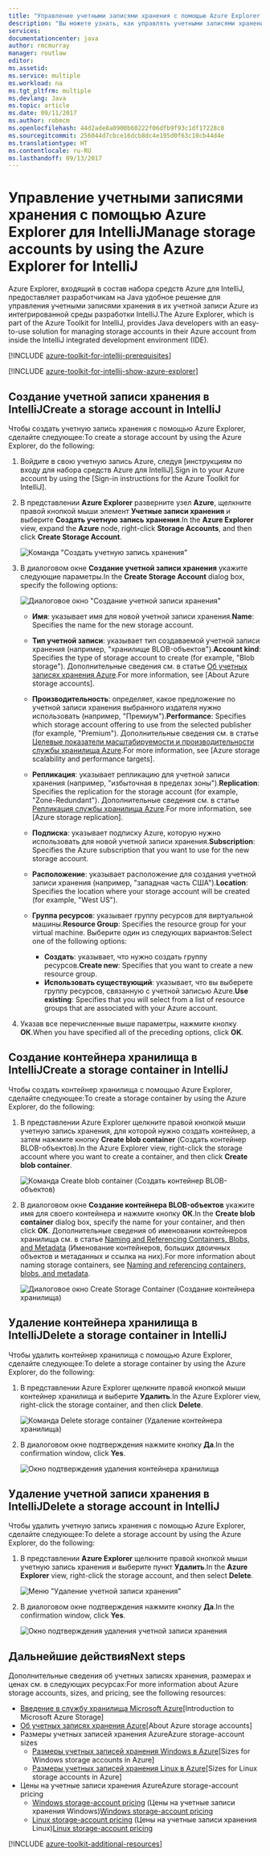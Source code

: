 ```yaml
---
title: "Управление учетными записями хранения с помощью Azure Explorer для IntelliJ"
description: "Вы можете узнать, как управлять учетными записями хранения Azure с помощью Azure Explorer для IntelliJ."
services: 
documentationcenter: java
author: rmcmurray
manager: routlaw
editor: 
ms.assetid: 
ms.service: multiple
ms.workload: na
ms.tgt_pltfrm: multiple
ms.devlang: Java
ms.topic: article
ms.date: 09/11/2017
ms.author: robmcm
ms.openlocfilehash: 44d2ade8a0900b60222f06dfb9f93c1df17228c8
ms.sourcegitcommit: 256044d7cbce16dcb8dc4e195d0f63c10cb44d4e
ms.translationtype: HT
ms.contentlocale: ru-RU
ms.lasthandoff: 09/13/2017
---
```

# <a name="manage-storage-accounts-by-using-the-azure-explorer-for-intellij"></a><span data-ttu-id="9adc4-103">Управление учетными записями хранения с помощью Azure Explorer для IntelliJ</span><span class="sxs-lookup"><span data-stu-id="9adc4-103">Manage storage accounts by using the Azure Explorer for IntelliJ</span></span>

<span data-ttu-id="9adc4-104">Azure Explorer, входящий в состав набора средств Azure для IntelliJ, предоставляет разработчикам на Java удобное решение для управления учетными записями хранения в их учетной записи Azure из интегрированной среды разработки IntelliJ.</span><span class="sxs-lookup"><span data-stu-id="9adc4-104">The Azure Explorer, which is part of the Azure Toolkit for IntelliJ, provides Java developers with an easy-to-use solution for managing storage accounts in their Azure account from inside the IntelliJ integrated development environment (IDE).</span></span>

[!INCLUDE [azure-toolkit-for-intellij-prerequisites](../includes/azure-toolkit-for-intellij-prerequisites.md)]

[!INCLUDE [azure-toolkit-for-intellij-show-azure-explorer](../includes/azure-toolkit-for-intellij-show-azure-explorer.md)]

## <a name="create-a-storage-account-in-intellij"></a><span data-ttu-id="9adc4-105">Создание учетной записи хранения в IntelliJ</span><span class="sxs-lookup"><span data-stu-id="9adc4-105">Create a storage account in IntelliJ</span></span>

<span data-ttu-id="9adc4-106">Чтобы создать учетную запись хранения с помощью Azure Explorer, сделайте следующее:</span><span class="sxs-lookup"><span data-stu-id="9adc4-106">To create a storage account by using the Azure Explorer, do the following:</span></span>

1. <span data-ttu-id="9adc4-107">Войдите в свою учетную запись Azure, следуя [инструкциям по входу для набора средств Azure для IntelliJ].</span><span class="sxs-lookup"><span data-stu-id="9adc4-107">Sign in to your Azure account by using the [Sign-in instructions for the Azure Toolkit for IntelliJ].</span></span> 

2. <span data-ttu-id="9adc4-108">В представлении **Azure Explorer** разверните узел **Azure**, щелкните правой кнопкой мыши элемент **Учетные записи хранения** и выберите **Создать учетную запись хранения**.</span><span class="sxs-lookup"><span data-stu-id="9adc4-108">In the **Azure Explorer** view, expand the **Azure** node, right-click **Storage Accounts**, and then click **Create Storage Account**.</span></span>

   ![Команда "Создать учетную запись хранения"][CS01]

3. <span data-ttu-id="9adc4-110">В диалоговом окне **Создание учетной записи хранения** укажите следующие параметры.</span><span class="sxs-lookup"><span data-stu-id="9adc4-110">In the **Create Storage Account** dialog box, specify the following options:</span></span>

   ![Диалоговое окно "Создание учетной записи хранения"][CS02]

   * <span data-ttu-id="9adc4-112">**Имя**: указывает имя для новой учетной записи хранения.</span><span class="sxs-lookup"><span data-stu-id="9adc4-112">**Name**: Specifies the name for the new storage account.</span></span>

   * <span data-ttu-id="9adc4-113">**Тип учетной записи**: указывает тип создаваемой учетной записи хранения (например, "хранилище BLOB-объектов").</span><span class="sxs-lookup"><span data-stu-id="9adc4-113">**Account kind**: Specifies the type of storage account to create (for example, "Blob storage").</span></span> <span data-ttu-id="9adc4-114">Дополнительные сведения см. в статье [Об учетных записях хранения Azure].</span><span class="sxs-lookup"><span data-stu-id="9adc4-114">For more information, see [About Azure storage accounts].</span></span> 

   * <span data-ttu-id="9adc4-115">**Производительность**: определяет, какое предложение по учетной записи хранения выбранного издателя нужно использовать (например, "Премиум").</span><span class="sxs-lookup"><span data-stu-id="9adc4-115">**Performance**: Specifies which storage account offering to use from the selected publisher (for example, "Premium").</span></span> <span data-ttu-id="9adc4-116">Дополнительные сведения см. в статье [Целевые показатели масштабируемости и производительности службы хранилища Azure].</span><span class="sxs-lookup"><span data-stu-id="9adc4-116">For more information, see [Azure storage scalability and performance targets].</span></span> 

   * <span data-ttu-id="9adc4-117">**Репликация**: указывает репликацию для учетной записи хранения (например, "избыточная в пределах зоны").</span><span class="sxs-lookup"><span data-stu-id="9adc4-117">**Replication**: Specifies the replication for the storage account (for example, "Zone-Redundant").</span></span> <span data-ttu-id="9adc4-118">Дополнительные сведения см. в статье [Репликация службы хранилища Azure].</span><span class="sxs-lookup"><span data-stu-id="9adc4-118">For more information, see [Azure storage replication].</span></span> 

   * <span data-ttu-id="9adc4-119">**Подписка**: указывает подписку Azure, которую нужно использовать для новой учетной записи хранения.</span><span class="sxs-lookup"><span data-stu-id="9adc4-119">**Subscription**: Specifies the Azure subscription that you want to use for the new storage account.</span></span>

   * <span data-ttu-id="9adc4-120">**Расположение**: указывает расположение для создания учетной записи хранения (например, "западная часть США").</span><span class="sxs-lookup"><span data-stu-id="9adc4-120">**Location**: Specifies the location where your storage account will be created (for example, "West US").</span></span>

   * <span data-ttu-id="9adc4-121">**Группа ресурсов**: указывает группу ресурсов для виртуальной машины.</span><span class="sxs-lookup"><span data-stu-id="9adc4-121">**Resource Group**: Specifies the resource group for your virtual machine.</span></span> <span data-ttu-id="9adc4-122">Выберите один из следующих вариантов:</span><span class="sxs-lookup"><span data-stu-id="9adc4-122">Select one of the following options:</span></span>
      * <span data-ttu-id="9adc4-123">**Создать**: указывает, что нужно создать группу ресурсов.</span><span class="sxs-lookup"><span data-stu-id="9adc4-123">**Create new**: Specifies that you want to create a new resource group.</span></span>
      * <span data-ttu-id="9adc4-124">**Использовать существующий**: указывает, что вы выберете группу ресурсов, связанную с учетной записью Azure.</span><span class="sxs-lookup"><span data-stu-id="9adc4-124">**Use existing**: Specifies that you will select from a list of resource groups that are associated with your Azure account.</span></span>

4. <span data-ttu-id="9adc4-125">Указав все перечисленные выше параметры, нажмите кнопку **ОК**.</span><span class="sxs-lookup"><span data-stu-id="9adc4-125">When you have specified all of the preceding options, click **OK**.</span></span>

## <a name="create-a-storage-container-in-intellij"></a><span data-ttu-id="9adc4-126">Создание контейнера хранилища в IntelliJ</span><span class="sxs-lookup"><span data-stu-id="9adc4-126">Create a storage container in IntelliJ</span></span>

<span data-ttu-id="9adc4-127">Чтобы создать контейнер хранилища с помощью Azure Explorer, сделайте следующее:</span><span class="sxs-lookup"><span data-stu-id="9adc4-127">To create a storage container by using the Azure Explorer, do the following:</span></span>

1. <span data-ttu-id="9adc4-128">В представлении Azure Explorer щелкните правой кнопкой мыши учетную запись хранения, для которой нужно создать контейнер, а затем нажмите кнопку **Create blob container** (Создать контейнер BLOB-объектов).</span><span class="sxs-lookup"><span data-stu-id="9adc4-128">In the Azure Explorer view, right-click the storage account where you want to create a container, and then click **Create blob container**.</span></span>

   ![Команда Create blob container (Создать контейнер BLOB-объектов)][CC01]

2. <span data-ttu-id="9adc4-130">В диалоговом окне **Создание контейнера BLOB-объектов** укажите имя для своего контейнера и нажмите кнопку **ОК**.</span><span class="sxs-lookup"><span data-stu-id="9adc4-130">In the **Create blob container** dialog box, specify the name for your container, and then click **OK**.</span></span> <span data-ttu-id="9adc4-131">Дополнительные сведения об именовании контейнеров хранилища см. в статье [Naming and Referencing Containers, Blobs, and Metadata] (Именование контейнеров, больших двоичных объектов и метаданных и ссылка на них).</span><span class="sxs-lookup"><span data-stu-id="9adc4-131">For more information about naming storage containers, see [Naming and referencing containers, blobs, and metadata].</span></span>

   ![Диалоговое окно Create Storage Container (Создание контейнера хранилища)][CC02]

## <a name="delete-a-storage-container-in-intellij"></a><span data-ttu-id="9adc4-133">Удаление контейнера хранилища в IntelliJ</span><span class="sxs-lookup"><span data-stu-id="9adc4-133">Delete a storage container in IntelliJ</span></span>

<span data-ttu-id="9adc4-134">Чтобы удалить контейнер хранилища с помощью Azure Explorer, сделайте следующее:</span><span class="sxs-lookup"><span data-stu-id="9adc4-134">To delete a storage container by using the Azure Explorer, do the following:</span></span>

1. <span data-ttu-id="9adc4-135">В представлении Azure Explorer щелкните правой кнопкой мыши контейнер хранилища и выберите **Удалить**.</span><span class="sxs-lookup"><span data-stu-id="9adc4-135">In the Azure Explorer view, right-click the storage container, and then click **Delete**.</span></span>

   ![Команда Delete storage container (Удаление контейнера хранилища)][DC01]

2. <span data-ttu-id="9adc4-137">В диалоговом окне подтверждения нажмите кнопку **Да**.</span><span class="sxs-lookup"><span data-stu-id="9adc4-137">In the confirmation window, click **Yes**.</span></span>

   ![Окно подтверждения удаления контейнера хранилища][DC02]

## <a name="delete-a-storage-account-in-intellij"></a><span data-ttu-id="9adc4-139">Удаление учетной записи хранения в IntelliJ</span><span class="sxs-lookup"><span data-stu-id="9adc4-139">Delete a storage account in IntelliJ</span></span>

<span data-ttu-id="9adc4-140">Чтобы удалить учетную запись хранения с помощью Azure Explorer, сделайте следующее:</span><span class="sxs-lookup"><span data-stu-id="9adc4-140">To delete a storage account by using the Azure Explorer, do the following:</span></span>

1. <span data-ttu-id="9adc4-141">В представлении **Azure Explorer** щелкните правой кнопкой мыши учетную запись хранения и выберите пункт **Удалить**.</span><span class="sxs-lookup"><span data-stu-id="9adc4-141">In the **Azure Explorer** view, right-click the storage account, and then select **Delete**.</span></span>

   ![Меню "Удаление учетной записи хранения"][DS01]

2. <span data-ttu-id="9adc4-143">В диалоговом окне подтверждения нажмите кнопку **Да**.</span><span class="sxs-lookup"><span data-stu-id="9adc4-143">In the confirmation window, click **Yes**.</span></span>

   ![Окно подтверждения удаления учетной записи хранения][DS02]

## <a name="next-steps"></a><span data-ttu-id="9adc4-145">Дальнейшие действия</span><span class="sxs-lookup"><span data-stu-id="9adc4-145">Next steps</span></span>

<span data-ttu-id="9adc4-146">Дополнительные сведения об учетных записях хранения, размерах и ценах см. в следующих ресурсах:</span><span class="sxs-lookup"><span data-stu-id="9adc4-146">For more information about Azure storage accounts, sizes, and pricing, see the following resources:</span></span>

* <span data-ttu-id="9adc4-147">[Введение в службу хранилища Microsoft Azure]</span><span class="sxs-lookup"><span data-stu-id="9adc4-147">[Introduction to Microsoft Azure Storage]</span></span>
* <span data-ttu-id="9adc4-148">[Об учетных записях хранения Azure]</span><span class="sxs-lookup"><span data-stu-id="9adc4-148">[About Azure storage accounts]</span></span>
* <span data-ttu-id="9adc4-149">Размеры учетных записей хранения Azure</span><span class="sxs-lookup"><span data-stu-id="9adc4-149">Azure storage-account sizes</span></span>
  * <span data-ttu-id="9adc4-150">[Размеры учетных записей хранения Windows в Azure]</span><span class="sxs-lookup"><span data-stu-id="9adc4-150">[Sizes for Windows storage accounts in Azure]</span></span>
  * <span data-ttu-id="9adc4-151">[Размеры учетных записей хранения Linux в Azure]</span><span class="sxs-lookup"><span data-stu-id="9adc4-151">[Sizes for Linux storage accounts in Azure]</span></span>
* <span data-ttu-id="9adc4-152">Цены на учетные записи хранения Azure</span><span class="sxs-lookup"><span data-stu-id="9adc4-152">Azure storage-account pricing</span></span>
  * <span data-ttu-id="9adc4-153">[Windows storage-account pricing] (Цены на учетные записи хранения Windows)</span><span class="sxs-lookup"><span data-stu-id="9adc4-153">[Windows storage-account pricing]</span></span>
  * <span data-ttu-id="9adc4-154">[Linux storage-account pricing] (Цены на учетные записи хранения Linux)</span><span class="sxs-lookup"><span data-stu-id="9adc4-154">[Linux storage-account pricing]</span></span>

[!INCLUDE [azure-toolkit-additional-resources](../includes/azure-toolkit-additional-resources.md)]

<!-- URL List -->

[Инструкции по входу для набора средств Azure для IntelliJ]: ./azure-toolkit-for-intellij-sign-in-instructions.md
[Введение в службу хранилища Microsoft Azure]: /azure/storage/storage-introduction
[Об учетных записях хранения Azure]: /azure/storage/storage-create-storage-account
[Репликация службы хранилища Azure]: /azure/storage/storage-redundancy
[Целевые показатели масштабируемости и производительности службы хранилища Azure]: /azure/storage/storage-scalability-targets
[Naming and Referencing Containers, Blobs, and Metadata]: http://go.microsoft.com/fwlink/?LinkId=255555 (Именование контейнеров, больших двоичных объектов и метаданных и ссылка на них)

[Размеры учетных записей хранения Windows в Azure]: /azure/virtual-machines/virtual-machines-windows-sizes
[Размеры учетных записей хранения Linux в Azure]: /azure/virtual-machines/virtual-machines-linux-sizes
[Windows storage-account pricing]: /pricing/details/virtual-machines/windows/ (Цены на учетные записи хранения Windows)
[Linux storage-account pricing]: /pricing/details/virtual-machines/linux/ (Цены на учетные записи хранения Linux)

<!-- IMG List -->

[CS01]: media/azure-toolkit-for-intellij-managing-storage-accounts-using-azure-explorer/CS01.png
[CS02]: media/azure-toolkit-for-intellij-managing-storage-accounts-using-azure-explorer/CS02.png
[CC01]: media/azure-toolkit-for-intellij-managing-storage-accounts-using-azure-explorer/CC01.png
[CC02]: media/azure-toolkit-for-intellij-managing-storage-accounts-using-azure-explorer/CC02.png

[DS01]: media/azure-toolkit-for-intellij-managing-storage-accounts-using-azure-explorer/DS01.png
[DS02]: media/azure-toolkit-for-intellij-managing-storage-accounts-using-azure-explorer/DS02.png
[DC01]: media/azure-toolkit-for-intellij-managing-storage-accounts-using-azure-explorer/DC01.png
[DC02]: media/azure-toolkit-for-intellij-managing-storage-accounts-using-azure-explorer/DC02.png

